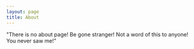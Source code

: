 ```yaml
---
layout: page
title: About
---
```

"There is no about page! Be gone stranger! Not a word of this to anyone! You never saw me!"